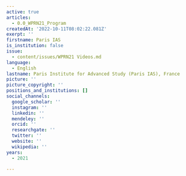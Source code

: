 ```yaml
---
active: true
articles:
  - 0.0_WPRN21_Program
createdAt: '2022-10-11T08:02:22.081Z'
exerpt: ''
firstname: Paris IAS
is_institution: false
issue:
  - content/issues/WPRN21 Videos.md
language:
  - English
lastname: Paris Institute for Advanced Study (Paris IAS), France
picture: ''
picture_copyright: ''
positions_and_institutions: []
social_channels:
  google_scholar: ''
  instagram: ''
  linkedin: ''
  mendeley: ''
  orcid: ''
  researchgate: ''
  twitter: ''
  website: ''
  wikipedia: ''
years:
  - 2021

---
```

